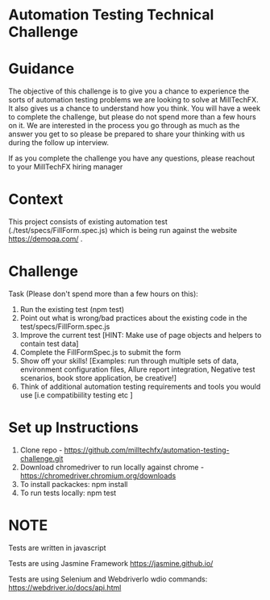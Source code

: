 # Automation Testing Technical Challenge

# Guidance
The objective of this challenge is to give you a chance to experience the sorts of automation testing problems we are looking to solve at MillTechFX. It also gives us a chance to understand how you think. You will have a week to complete the challenge, but please do not spend more than a few hours on it. We are interested in the process you go through as much as the answer you get to so please be prepared to share your thinking with us during the follow up interview.

If as you complete the challenge you have any questions, please reachout to your MillTechFX hiring manager

# Context
This project consists of existing automation test (./test/specs/FillForm.spec.js) which is being run against the website https://demoqa.com/ . 

# Challenge
Task (Please don't spend more than a few hours on this):
1. Run the existing test (npm test)
2. Point out what is wrong/bad practices about the existing code in the test/specs/FillForm.spec.js
3. Improve the current test [HINT: Make use of page objects and helpers to contain test data]
4. Complete the FillFormSpec.js to submit the form
5. Show off your skills! [Examples: run through multiple sets of data, environment configuration files, Allure report integration, Negative test scenarios, book store application, be creative!]
6. Think of additional automation testing requirements and tools you would use [i.e compatibiility testing etc ]

# Set up Instructions
1. Clone repo - https://github.com/milltechfx/automation-testing-challenge.git
2. Download chromedriver to run locally against chrome - https://chromedriver.chromium.org/downloads
3. To install packackes: npm install 
4. To run tests locally: npm test

# NOTE

Tests are written in javascript

Tests are using Jasmine Framework
https://jasmine.github.io/

Tests are using Selenium and WebdriverIo
wdio commands: https://webdriver.io/docs/api.html